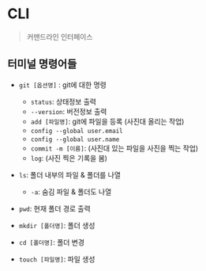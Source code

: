# CLI

>  커맨드라인 인터페이스



## 터미널 명령어들

- `git [옵션명]` : git에 대한 명령
  - `status`: 상태정보 출력
  - `--version`: 버전정보 출력
  - `add [파일명]`: git에 파일을 등록 (사진대 올리는 작업)
  - `config --global user.email`
  - `config --global user.name`
  - `commit -m [이름]`: (사진대 있는 파일을 사진을 찍는 작업)
  - `log`: (사진 찍은 기록을 봄)

- `ls`: 폴더 내부의 파일 & 폴더를 나열
  - `-a`: 숨김 파일 & 폴더도 나열
- `pwd`: 현재 폴더 경로 출력
- `mkdir [폴더명]`: 폴더 생성
- `cd [폴더명]`: 폴더 변경
- `touch [파일명]`: 파일 생성